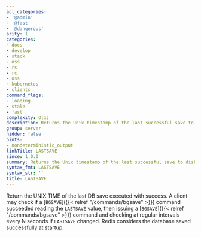 ```yaml
---
acl_categories:
- '@admin'
- '@fast'
- '@dangerous'
arity: 1
categories:
- docs
- develop
- stack
- oss
- rs
- rc
- oss
- kubernetes
- clients
command_flags:
- loading
- stale
- fast
complexity: O(1)
description: Returns the Unix timestamp of the last successful save to disk.
group: server
hidden: false
hints:
- nondeterministic_output
linkTitle: LASTSAVE
since: 1.0.0
summary: Returns the Unix timestamp of the last successful save to disk.
syntax_fmt: LASTSAVE
syntax_str: ''
title: LASTSAVE
---
```

Return the UNIX TIME of the last DB save executed with success.
A client may check if a [`BGSAVE`]({{< relref "/commands/bgsave" >}}) command succeeded reading the `LASTSAVE` value,
then issuing a [`BGSAVE`]({{< relref "/commands/bgsave" >}}) command and checking at regular intervals every N
seconds if `LASTSAVE` changed. Redis considers the database saved successfully at startup.
